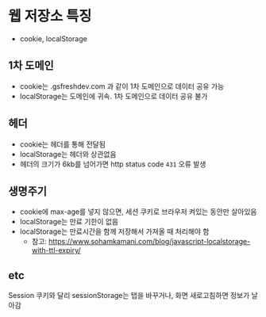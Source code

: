 # 웹 저장소 특징
- cookie, localStorage

## 1차 도메인
- cookie는 .gsfreshdev.com 과 같이 1차 도메인으로 데이터 공유 가능
- localStorage는 도메인에 귀속. 1차 도메인으로 데이터 공유 불가

## 헤더
- cookie는 헤더를 통해 전달됨
- localStorage는 헤더와 상관없음
- 헤더의 크기가 6kb를 넘어가면 http status code `431` 오류 발생

## 생명주기
- cookie에 max-age를 넣지 않으면, 세션 쿠키로 브라우저 켜있는 동안만 살아있음
- localStorage는 만료 기한이 없음
- localStorage는 만료시간을 함께 저장해서 가져올 때 처리해야 함
  * 참고: https://www.sohamkamani.com/blog/javascript-localstorage-with-ttl-expiry/

## etc
Session 쿠키와 달리 sessionStorage는 탭을 바꾸거나, 화면 새로고침하면 정보가 날아감
